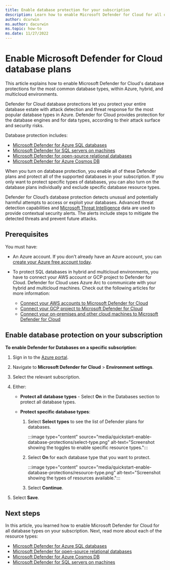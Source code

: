 ```yaml
---
title: Enable database protection for your subscription
description: Learn how to enable Microsoft Defender for Cloud for all of your database types for your entire subscription.
author: dcurwin
ms.author: dacurwin
ms.topic: how-to
ms.date: 11/27/2022
---
```


# Enable Microsoft Defender for Cloud database plans

This article explains how to enable Microsoft Defender for Cloud's database protections for the most common database types, within Azure, hybrid, and multicloud environments.

Defender for Cloud database protections let you protect your entire database estate with attack detection and threat response for the most popular database types in Azure. Defender for Cloud provides protection for the database engines and for data types, according to their attack surface and security risks.

Database protection includes:

- [Microsoft Defender for Azure SQL databases](defender-for-sql-introduction.md)
- [Microsoft Defender for SQL servers on machines](defender-for-sql-usage.md)
- [Microsoft Defender for open-source relational databases](defender-for-databases-introduction.md)
- [Microsoft Defender for Azure Cosmos DB](concept-defender-for-cosmos.md)

When you turn on database protection, you enable all of these Defender plans and protect all of the supported databases in your subscription. If you only want to protect specific types of databases, you can also turn on the database plans individually and exclude specific database resource types.

Defender for Cloud’s database protection detects unusual and potentially harmful attempts to access or exploit your databases. Advanced threat detection capabilities and [Microsoft Threat Intelligence](https://www.microsoft.com/insidetrack/microsoft-uses-threat-intelligence-to-protect-detect-and-respond-to-threats) data are used to provide contextual security alerts. The alerts include steps to mitigate the detected threats and prevent future attacks. 

## Prerequisites

You must have:

- An Azure account. If you don't already have an Azure account, you can [create your Azure free account today](https://azure.microsoft.com/free/).
- To protect SQL databases in hybrid and multicloud environments, you have to connect your AWS account or GCP project to Defender for Cloud. Defender for Cloud uses Azure Arc to communicate with your hybrid and multicloud machines. Check out the following articles for more information:

  - [Connect your AWS accounts to Microsoft Defender for Cloud](quickstart-onboard-aws.md)
  - [Connect your GCP project to Microsoft Defender for Cloud](quickstart-onboard-gcp.md)
  - [Connect your on-premises and other cloud machines to Microsoft Defender for Cloud](quickstart-onboard-machines.md)

## Enable database protection on your subscription

**To enable Defender for Databases on a specific subscription**:

1. Sign in to the [Azure portal](https://portal.azure.com).
1. Navigate to **Microsoft Defender for Cloud** > **Environment settings**.
1. Select the relevant subscription.
1. Either:

    - **Protect all database types** - Select **On** in the Databases section to protect all database types.
    - **Protect specific database types**:
        
        1. Select **Select types** to see the list of Defender plans for databases.

            :::image type="content" source="media/quickstart-enable-database-protections/select-type.png" alt-text="Screenshot showing the toggles to enable specific resource types.":::

        1. Select **On** for each database type that you want to protect.
    
            :::image type="content" source="media/quickstart-enable-database-protections/resource-type.png" alt-text="Screenshot showing the types of resources available.":::

        1. Select **Continue**.

1. Select **Save**.

## Next steps

In this article, you learned how to enable Microsoft Defender for Cloud for all database types on your subscription. Next, read more about each of the resource types:

- [Microsoft Defender for Azure SQL databases](defender-for-sql-introduction.md)
- [Microsoft Defender for open-source relational databases](defender-for-databases-introduction.md)
- [Microsoft Defender for Azure Cosmos DB](concept-defender-for-cosmos.md)
- [Microsoft Defender for SQL servers on machines](defender-for-sql-usage.md)
